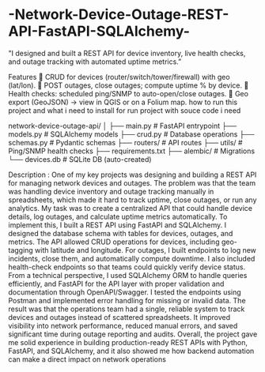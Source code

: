 # -Network-Device-Outage-REST-API-FastAPI-SQLAlchemy-
"I designed and built a REST API for device inventory, live health checks, and outage tracking with automated uptime metrics.”

Features 
 CRUD for devices (router/switch/tower/firewall) with geo (lat/lon). 
 POST outages, close outages; compute uptime % by device.
 Health checks: scheduled ping/SNMP to auto-open/close outages.
 Geo export (GeoJSON) → view in QGIS or on a Folium map. how to run this project and what i need to install for run project with souce code i need

network-device-outage-api/
│
├── main.py              # FastAPI entrypoint
├── models.py            # SQLAlchemy models
├── crud.py              # Database operations
├── schemas.py           # Pydantic schemas
├── routers/             # API routes
├── utils/               # Ping/SNMP health checks
├── requirements.txt
├── alembic/             # Migrations
└── devices.db           # SQLite DB (auto-created)


Description : 
One of my key projects was designing and building a REST API for managing network devices and outages. The problem was that the team was handling device inventory and outage tracking manually in spreadsheets, which made it hard to track uptime, close outages, or run any analytics.
My task was to create a centralized API that could handle device details, log outages, and calculate uptime metrics automatically.
To implement this, I built a REST API using FastAPI and SQLAlchemy. I designed the database schema with tables for devices, outages, and metrics. The API allowed CRUD operations for devices, including geo-tagging with latitude and longitude. For outages, I built endpoints to log new incidents, close them, and automatically compute downtime. I also included health-check endpoints so that teams could quickly verify device status.
From a technical perspective, I used SQLAlchemy ORM to handle queries efficiently, and FastAPI for the API layer with proper validation and documentation through OpenAPI/Swagger. I tested the endpoints using Postman and implemented error handling for missing or invalid data.
The result was that the operations team had a single, reliable system to track devices and outages instead of scattered spreadsheets. It improved visibility into network performance, reduced manual errors, and saved significant time during outage reporting and audits.
Overall, the project gave me solid experience in building production-ready REST APIs with Python, FastAPI, and SQLAlchemy, and it also showed me how backend automation can make a direct impact on network operations
